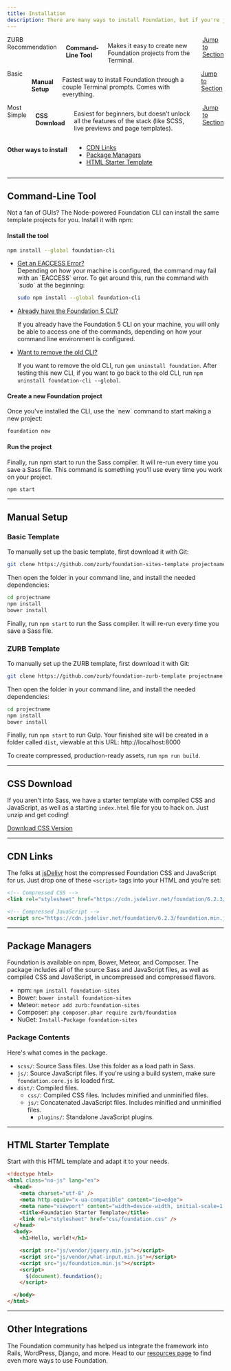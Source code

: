 ```yaml
---
title: Installation
description: There are many ways to install Foundation, but if you're just getting started, we have a few suggestions.
---
```


<div class="row">
  <div class="medium-3 columns">
    <span class="subtitle">ZURB Recommendation</span>
    <h4>Command-Line Tool</h4>
    <p>Makes it easy to create new Foundation projects from the Terminal.</p>
    <a href="#command-line-tool" class="button-docs expanded">Jump to Section</a>
  </div>
  <div class="medium-3 columns">
    <span class="subtitle">Basic</span>
    <h4>Manual Setup</h4>
    <p>Fastest way to install Foundation through a couple Terminal prompts. Comes with everything.</p>
    <a href="#manual-setup" class="button-docs secondary expanded">Jump to Section</a>
  </div>
  <div class="medium-3 columns">
    <span class="subtitle">Most Simple</span>
    <h4>CSS Download</h4>
    <p>Easiest for beginners, but doesn’t unlock all the features of the stack (like SCSS, live previews and page templates).</p>
    <a href="#css-download" class="button-docs secondary expanded">Jump to Section</a>
  </div>
  <div class="medium-3 columns">
    <h4>Other ways to install</h4>
    <ul>
      <li><a href="#cdn-links">CDN Links</a></li>
      <li><a href="#package-managers">Package Managers</a></li>
      <li><a href="#html-starter-template">HTML Starter Template</a></li>
    </ul>
  </div>
</div>


---


<!--## Yeti Launch-->

<!--Yeti Launch is our Mac app for quickly spinning up blank projects for any of the three Foundation frameworks. If you're just getting started with Foundation, we recommend downloading Yeti Launch to get going right away.-->

<!--<a href="http://foundation.zurb.com/develop/yeti-launch" class="large button">Download Yeti Launch</a>-->

## Command-Line Tool

Not a fan of GUIs? The Node-powered Foundation CLI can install the same template projects for you. Install it with npm:

<div class="steps" markdown="1">

<div class="step">
<div class="indented">
<h4 class="">Install the tool</h4>

<div></div>

```bash
npm install --global foundation-cli
```

</div>
</div>


  <!-- FAQ Accordion -->
  <ul class="faq-accordion indented" data-accordion  data-allow-all-closed="true">
    <li class="faq-accordion-item" data-accordion-item>
      <a href="#" class="faq-accordion-title">Get an EACCESS Error?</a>
      <div class="faq-accordion-content" data-tab-content>
        Depending on how your machine is configured, the command may fail with an `EACCESS` error. To get around this, run the command with `sudo` at the beginning:

```bash
sudo npm install --global foundation-cli
```

</div>
</li>
    <li class="faq-accordion-item" data-accordion-item>
      <a href="#" class="faq-accordion-title">Already have the Foundation 5 CLI?</a>
      <div class="faq-accordion-content" data-tab-content>
        <p>If you already have the Foundation 5 CLI on your machine, you will only be able to access one of the commands, depending on how your command line environment is configured.</p>
      </div>
    </li>
    <li class="faq-accordion-item" data-accordion-item>
      <a href="#" class="faq-accordion-title">Want to remove the old CLI?</a>
      <div class="faq-accordion-content" data-tab-content>
        <p>If you want to remove the old CLI, run <code>gem uninstall foundation</code>. After testing this new CLI, if you want to go back to the old CLI, run <code>npm uninstall foundation-cli --global</code>.</p>
      </div>
    </li>
  </ul>
  <!-- END FAQ Accordion -->

  <div class="step">
  <h4 class="">Create a new Foundation project</h4>
  <div class="indented">
    Once you've installed the CLI, use the `new` command to start making a new project:

```bash
foundation new
```

  </div>
  </div>

  <div class="step">
  <h4 class="">Run the project</h4>
  <div class="indented">
    Finally, run npm start to run the Sass compiler. It will re-run every time you save a Sass file. This command is something you’ll use every time you work on your project.

```bash
npm start
```

  </div>
  </div>

</div>

---

## Manual Setup

### Basic Template

To manually set up the basic template, first download it with Git:

```bash
git clone https://github.com/zurb/foundation-sites-template projectname
```

Then open the folder in your command line, and install the needed dependencies:

```bash
cd projectname
npm install
bower install
```

Finally, run `npm start` to run the Sass compiler. It will re-run every time you save a Sass file.

### ZURB Template

To manually set up the ZURB template, first download it with Git:

```bash
git clone https://github.com/zurb/foundation-zurb-template projectname
```

Then open the folder in your command line, and install the needed dependencies:

```bash
cd projectname
npm install
bower install
```

Finally, run `npm start` to run Gulp. Your finished site will be created in a folder called `dist`, viewable at this URL:
http://localhost:8000


To create compressed, production-ready assets, run `npm run build`.

---

## CSS Download

If you aren't into Sass, we have a starter template with compiled CSS and JavaScript, as well as a starting `index.html` file for you to hack on. Just unzip and get coding!

<a href="http://foundation.zurb.com/sites/download" class="large button">Download CSS Version</a>

---

## CDN Links

The folks at [jsDelivr](https://www.jsdelivr.com) host the compressed Foundation CSS and JavaScript for us. Just drop one of these `<script>` tags into your HTML and you're set:

```html
<!-- Compressed CSS -->
<link rel="stylesheet" href="https://cdn.jsdelivr.net/foundation/6.2.3/foundation.min.css">

<!-- Compressed JavaScript -->
<script src="https://cdn.jsdelivr.net/foundation/6.2.3/foundation.min.js"></script>
```

---

## Package Managers

Foundation is available on npm, Bower, Meteor, and Composer. The package includes all of the source Sass and JavaScript files, as well as compiled CSS and JavaScript, in uncompressed and compressed flavors.

- npm: `npm install foundation-sites`
- Bower: `bower install foundation-sites`
- Meteor: `meteor add zurb:foundation-sites`
- Composer: `php composer.phar require zurb/foundation`
- NuGet: `Install-Package foundation-sites`

### Package Contents

Here's what comes in the package.

- `scss/`: Source Sass files. Use this folder as a load path in Sass.
- `js/`: Source JavaScript files. If you're using a build system, make sure `foundation.core.js` is loaded first.
- `dist/`: Compiled files.
  - `css/`: Compiled CSS files. Includes minified and unminified files.
  - `js/`: Concatenated JavaScript files. Includes minified and unminified files.
    - `plugins/`: Standalone JavaScript plugins.

---

## HTML Starter Template
Start with this HTML template and adapt it to your needs.

```html
<!doctype html>
<html class="no-js" lang="en">
  <head>
    <meta charset="utf-8" />
    <meta http-equiv="x-ua-compatible" content="ie=edge">
    <meta name="viewport" content="width=device-width, initial-scale=1.0" />
    <title>Foundation Starter Template</title>
    <link rel="stylesheet" href="css/foundation.css" />
  </head>
  <body>
    <h1>Hello, world!</h1>

    <script src="js/vendor/jquery.min.js"></script>
    <script src="js/vendor/what-input.min.js"></script>
    <script src="js/foundation.min.js"></script>
    <script>
      $(document).foundation();
    </script>

  </body>
</html>

```

---

## Other Integrations

The Foundation community has helped us integrate the framework into Rails, WordPress, Django, and more. Head to our [resources page](http://foundation.zurb.com/sites/resources) to find even more ways to use Foundation.
